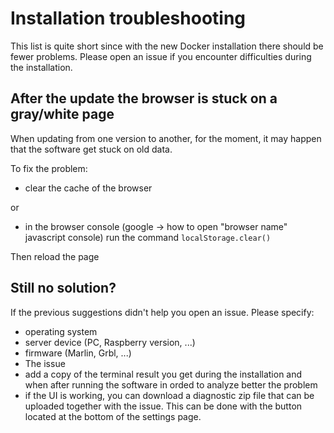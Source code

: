 # Installation troubleshooting

This list is quite short since with the new Docker installation there should be fewer problems.
Please open an issue if you encounter difficulties during the installation.

## After the update the browser is stuck on a gray/white page

When updating from one version to another, for the moment, it may happen that the software get stuck on old data.

To fix the problem: 
 * clear the cache of the browser 

or
 * in the browser console (google -> how to open "browser name" javascript console) run the command `localStorage.clear()`

Then reload the page

## Still no solution?

If the previous suggestions didn't help you open an issue.
Please specify:
* operating system
* server device (PC, Raspberry version, ...)
* firmware (Marlin, Grbl, ...)
* The issue
* add a copy of the terminal result you get during the installation and when after running the software in orded to analyze better the problem
* if the UI is working, you can download a diagnostic zip file that can be uploaded together with the issue. This can be done with the button located at the bottom of the settings page.

